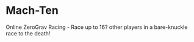 # Mach-Ten
Online ZeroGrav Racing - Race up to 16? other players in a bare-knuckle race to the death!
